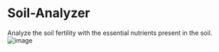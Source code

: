 # Soil-Analyzer
 Analyze the soil fertility with the essential nutrients present in the soil.
![image](https://github.com/prakashy003/Soil-Analyzer/assets/104128964/099b5bbb-1a6a-4e32-80f1-c3498e26d2d3)

